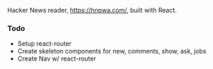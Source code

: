 Hacker News reader, https://hnpwa.com/, built with React.

### Todo
- Setup react-router
- Create skeleton components for new, comments, show, ask, jobs
- Create Nav w/ react-router


